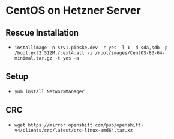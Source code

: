 # CentOS on Hetzner Server
## Rescue Installation
* `installimage -n srv1.pinske.dev -r yes -l 1 -d sda,sdb -p /boot:ext2:512M,/:ext4:all -i /root/images/CentOS-83-64-minimal.tar.gz -t yes -a`

## Setup
* `yum install NetworkManager`

## CRC
* `wget https://mirror.openshift.com/pub/openshift-v4/clients/crc/latest/crc-linux-amd64.tar.xz`

